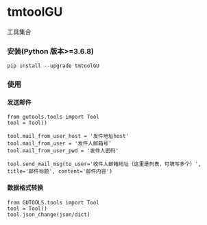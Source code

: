 # tmtoolGU
工具集合

### 安装(Python 版本>=3.6.8)
```
pip install --upgrade tmtoolGU
```

### 使用

#### 发送邮件
```
from gutools.tools import Tool
tool = Tool()

tool.mail_from_user_host = '发件地址host'
tool.mail_from_user = '发件人邮箱号'
tool.mail_from_user_pwd = '发件人密码'

tool.send_mail_msg(to_user='收件人邮箱地址（这里是列表，可填写多个）', title='邮件标题', content='邮件内容')
```
#### 数据格式转换
```
from GUTOOLS.tools import Tool
tool = Tool()
tool.json_change(json/dict)
```
